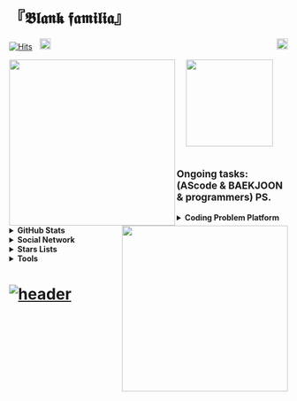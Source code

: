 # __『𝕭𝖑𝖆𝖓𝖐 𝖋𝖆𝖒𝖎𝖑𝖎𝖆』__ <br>

[![Hits](https://hits.seeyoufarm.com/api/count/incr/badge.svg?url=https%3A%2F%2Fgithub.com%2FBlank-Fabula&count_bg=%23F5FDFF&title_bg=%2384F3FF&icon=x-pack.svg&icon_color=%23FFFFFF&title=hits&edge_flat=false)](https://github.com/Blank-Fabula)ㅤ<a href="https://en.cppreference.com"><img height="20" src="https://techstack-generator.vercel.app/cpp-icon.svg" style="max-width: 100%;"/></a>ㅤ<a href="https://github.com/Blank-Fabula/Blank-Fabula/assets/138245914/80be8a14-60b1-47d0-a663-b52a45a7cbe9"><img src="http://github.com/Blank-Fabula/Blank-Fabula/assets/138245914/a9f23406-a697-4f80-97d4-9f946af327c6" width="20" align="right"/></a>

<a href="https://solved.ac/profile/fabula">
  <img src="http://mazassumnida.wtf/api/v2/generate_badge?boj=fabula" width="300" align="left"/>
</a> ㅤ
<a href="https://github.com/Blank-Fabula">
  <img src="http://github.com/Blank-Fabula/Blank-Fabula/assets/138245914/a9f23406-a697-4f80-97d4-9f946af327c6" width="157" align="center"/>
</a>
<a href="https://github.com/Blank-Fabula/BAEKJOON">
  <img src="http://mazandi.herokuapp.com/api?handle=fabula&theme=cold" width="300" align="right"/>
</a>
<br>

#

## <sup>Ongoing tasks: (AScode & BAEKJOON & programmers) PS.</sup>

<details><hr>
  <summary><strong>Coding Problem Platform</strong></summary>
  ㅤ<sub><a href="http://ascode.org/userinfo.php?user=20233087"><img height="26" src="https://i.ibb.co/jhT5c6D/AScode-removebg-preview-1.png"/></a> <a href="https://www.acmicpc.net/user/fabula"><img height="26" src="https://i.ibb.co/Xx4QQwV/removebg-preview-1.png"/></a><br>ㅤㅤ<a href="https://school.programmers.co.kr/learn/challenges?order=acceptance_desc&languages=cpp&page=1"><img height="26" src="https://i.ibb.co/VJ7QCVS/removebg-preview.png"/></a></sub>
<hr></details>
<details><hr>
  <summary><strong>GitHub Stats</strong></summary>
  <sub><a href="https://github.com/Blank-Fabula"><img src=https://github-readme-stats.vercel.app/api/?username=Blank-Fabula&show_icons=true&title_color=84F3FF&icon_color=84F3FF&text_color=22272F&bg_color=FFFFFF/></a>
  <a href="https://github.com/Blank-Fabula"><img src=https://github-readme-stats.vercel.app/api/top-langs/?username=Blank-Fabula&layout=compact&title_color=84F3FF&icon_color=84F3FF&text_color=22272F&bg_color=FFFFFF align="right" /></a></sub>
<hr></details>
<details><hr>
  <summary><strong>Social Network</strong></summary>
  ㅤ<sub><a href="https://discord.gg/KTTv6ZRwTt"><img height="20" src="https://cdn.worldvectorlogo.com/logos/discord-logo-color-wordmark-1.svg"/></a> <a href="https://www.instagram.com/lgt.04/?next=%2F"><img height="20" src="https://cdn.worldvectorlogo.com/logos/instagram-1.svg"/></a></sub>
<hr></details>
<details><hr>
  <summary><strong>Stars Lists</strong></summary>
  ㅤ<a href="https://github.com/stars/Blank-Fabula/lists/event"><sup><strong>-EVENT-</strong></sup></a>ㅤ<a href="https://github.com/stars/Blank-Fabula/lists/inanis-libraril"><sup><strong>-INANIS-LIBRARIL-</strong></sup></a>ㅤ<a href="https://github.com/stars/Blank-Fabula/lists/memo"><sup><strong>-MEMO-</strong></sup></a><br>ㅤ<a href="https://github.com/stars/Blank-Fabula/lists/algorithm"><sup><strong>-ALGORITHM-</strong></sup></a>ㅤ<a href="https://github.com/stars/Blank-Fabula/lists/problem-solving-production"><sup><strong>-PROBLEM SOLVING & PRODUCTION-</strong></sup></a><br>ㅤ<a href="https://github.com/stars/Blank-Fabula/lists/game"><sup><strong>-GAME-</strong></sup></a>
<hr></details>
<details><hr>
  <summary><strong>Tools</strong></summary>
  ㅤ<a href="https://www.geogebra.org/calculator"><img height="26" src="https://upload.wikimedia.org/wikipedia/commons/thumb/5/57/Geogebra.svg/120px-Geogebra.svg.png"/></a>ㅤ<a href="https://www.notion.so/6ac8db4620664707be0cdf1339e58dec?pvs=4"><img height="26" src="https://upload.wikimedia.org/wikipedia/commons/e/e9/Notion-logo.svg" style="max-width: 100%;"/></a>ㅤ<a href="https://visualstudio.microsoft.com/ko/"><img height="26" src="https://upload.wikimedia.org/wikipedia/commons/thumb/2/2c/Visual_Studio_Icon_2022.svg/120px-Visual_Studio_Icon_2022.svg.png?20221004110509"/></a>ㅤ<a href="https://vscode.dev"><img height="26" src="https://upload.wikimedia.org/wikipedia/commons/thumb/9/9a/Visual_Studio_Code_1.35_icon.svg/120px-Visual_Studio_Code_1.35_icon.svg.png?20210804221519"/></a>
<hr></details>

# [![header](https://capsule-render.vercel.app/api?type=waving&color=0:84F3FF,100:F5FDFF&section=footer&height=107&fontAlign=50&fontAlignY=20&text=END&fontSize=47&fontColor=84F3FF&animation=fadeIn&desc=𝕾𝕴𝕷𝕰𝕹𝕮𝕰·𝕲𝕰𝕬𝕽𝕾&descSize=20&descAlign=88&descAlignY=84)](#%F0%9D%95%AD%F0%9D%96%91%F0%9D%96%86%F0%9D%96%93%F0%9D%96%90-%F0%9D%96%8B%F0%9D%96%86%F0%9D%96%92%F0%9D%96%8E%F0%9D%96%91%F0%9D%96%8E%F0%9D%96%86-)
<!--
**Blank-Fabula/Blank-Fabula** is a ✨ _special_ ✨ repository because its `README.md` (this file) appears on your GitHub profile.

Here are some ideas to get you started:

- 🔭 I’m currently working on ...
- 🌱 I’m currently learning ...
- 👯 I’m looking to collaborate on ...
- 🤔 I’m looking for help with ...
- 💬 Ask me about ...
- 📫 How to reach me: ...
- 😄 Pronouns: ...
- ⚡ Fun fact: ...
-->
